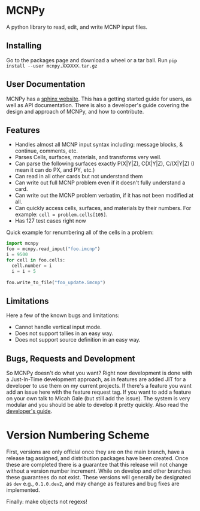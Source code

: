 # MCNPy

A python library to read, edit, and write MCNP input files. 

## Installing

Go to the packages page and download a wheel or a tar ball. Run `pip install --user mcnpy.XXXXXX.tar.gz`

## User Documentation

MCNPy has a [sphinx website](https://experiment_analysis.pages.hpc.inl.gov/mcnpy). 
This has a getting started guide for users,
as well as API documentation. 
There is also a developer's guide covering the design and approach of MCNPy, and how to contribute.

## Features
	
* Handles almost all MCNP input syntax including: message blocks, & continue, comments, etc.
* Parses Cells, surfaces, materials, and transforms very well.	
* Can parse the following surfaces exactly P(X|Y|Z), C(X|Y|Z), C/(X|Y|Z) (I mean it can do PX, and PY, etc.)
* Can read in all other cards but not understand them	
* Can write out full MCNP problem even if it doesn't fully understand a card.	
* Can write out the MCNP problem verbatim, if it has not been modified at all.
* Can quickly access cells, surfaces, and materials by their numbers. For example: `cell = problem.cells[105]`.
* Has 127 test cases right now 

 
Quick example for renumbering all of the cells in a problem:

```python
import mcnpy
foo = mcnpy.read_input("foo.imcnp")
i = 9500
for cell in foo.cells:
  cell.number = i
  i = i + 5
  
foo.write_to_file("foo_update.imcnp")

```

## Limitations

Here a few of the known bugs and limitations:

	
* Cannot handle vertical input mode.
* Does not support tallies in an easy way.
* Does not support source definition in an easy way.
	
## Bugs, Requests and Development

So MCNPy doesn't do what you want? Right now development is done with a  Just-In-Time development approach, as in features are added JIT for a developer to use them on my current projects. 
If there's a feature you want add an issue here with the feature request tag. 
If you want to add a feature on your own talk to Micah Gale (but still add the issue). 
The system is very modular and you should be able to develop it pretty quickly.
Also read the [developer's guide](https://experiment_analysis.pages.hpc.inl.gov/mcnpy/developing.html).

# Version Numbering Scheme

First, versions are only official once they are on the main branch, have a release tag assigned,
and distribution packages have been created.
Once these are completed there is a guarantee that this release will not change without a version number increment.
While on develop and other branches these guarantees do not exist.
These versions will generally be designated as `dev` e.g., `0.1.0.dev2`,
and may change as features and bug fixes are implemented.


 
Finally: make objects not regexs!
